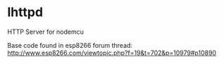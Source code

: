 # lhttpd

HTTP Server for nodemcu

Base code found in esp8266 forum thread: http://www.esp8266.com/viewtopic.php?f=19&t=702&p=10979#p10890
